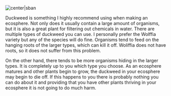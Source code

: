 ![center|sban](8507e26169d0c6008a098a898496eea7.png)

Duckweed is something I highly recommend using when making an ecosphere. Not only does it usually contain a large amount of organisms, but it is also a great plant for filtering out chemicals in water. There are multiple types of duckweed you can use. I personally prefer the Wolffia variety but any of the species will do fine. Organisms tend to feed on the hanging roots of the larger types, which can kill it off. Woliffia does not have roots, so it does not suffer from this problem.

On the other hand, there tends to be more organisms hiding in the larger types. It is completely up to you which type you choose. As an ecosphere matures and other plants begin to grow, the duckweed in your ecosphere may begin to die off. If this happens to you there is probably nothing you can do about it and providing that you have other plants thriving in your ecosphere it is not going to do much harm.